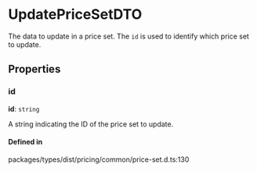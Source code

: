 # UpdatePriceSetDTO

The data to update in a price set. The `id` is used to identify which price set to update.

## Properties

### id

 **id**: `string`

A string indicating the ID of the price set to update.

#### Defined in

packages/types/dist/pricing/common/price-set.d.ts:130
